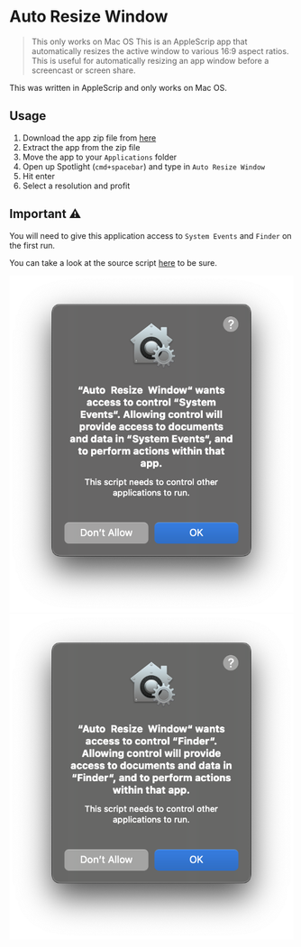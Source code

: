 # Auto Resize Window
> This only works on Mac OS
This is an AppleScrip app that automatically resizes the active window to various 16:9 aspect ratios. This is useful for automatically resizing an app window before a screencast or screen share.

This was written in AppleScrip and only works on Mac OS.

## Usage
1. Download the app zip file from [here](https://github.com/cokoghenun/auto-resize-window/raw/main/Auto%20Resize%20Window.zip)
1. Extract the app from the zip file
1. Move the app to your `Applications` folder
1. Open up Spotlight (`cmd+spacebar`) and type in `Auto Resize Window`
1. Hit enter
1. Select a resolution and profit

## Important ⚠️
You will need to give this application access to `System Events` and `Finder` on the first run.

You can take a look at the source script [here](src/scrpt.scpt) to be sure.

![Permission one](src/images/System%20Events.png)
![Permission two](src/images/Finder.png)
